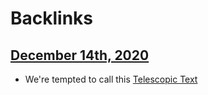 
# Backlinks
## [December 14th, 2020](<December 14th, 2020.md>)
- We're tempted to call this [Telescopic Text](<Telescopic Text.md>)

